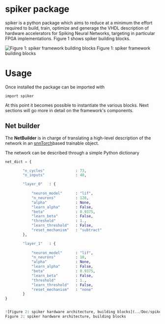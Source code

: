 # spiker package

spiker is a python package which aims to reduce at a minimum the effort required
to build, train, optimize and generage the VHDL description of hardware
accelerators for Spiking Neural Networks, targeting in particular FPGA
implementations. Figure 1 shows spiker building blocks.

![Figure 1: spiker framework building blocks](../Doc/framework.png)
Figure 1: spiker framework building blocks

# Usage

Once installed the package can be imported with

    import spiker

At this point it becomes possible to instantiate the various blocks. Next
sections will go more in detail on the framework's components.

## Net builder

The **NetBuilder** is in charge of translating a high-level description of the
network in an [snnTorch](https://snntorch.readthedocs.io/en/latest/)based
trainable object.

The network can be described through a simple Python dictionary

```python
net_dict = {

		"n_cycles"				: 73,
		"n_inputs"				: 40,

		"layer_0"	: {
			
			"neuron_model"		: "lif",
			"n_neurons"			: 128,
			"alpha"				: None,
			"learn_alpha"		: False,
			"beta"				: 0.9375,
			"learn_beta"		: False,
			"threshold"			: 1.,
			"learn_threshold"	: False,
			"reset_mechanism"	: "subtract"
		},

		"layer_1"	: {
			
			"neuron_model"		: "lif",
			"n_neurons"			: 10,
			"alpha"				: None,
			"learn_alpha"		: False,
			"beta"				: 0.9375,
			"learn_beta"		: False,
			"threshold"			: 1.,
			"learn_threshold"	: False,
			"reset_mechanism"	: "none"
		}
}


![Figure 2: spiker hardware architecture, building blocks](../Doc/spiker.png)
Figure 2: spiker hardware architecture, building blocks
